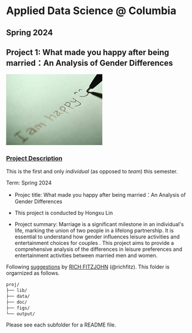 # Applied Data Science @ Columbia
## Spring 2024
## Project 1: What made you happy after being married：An Analysis of Gender Differences

![image](figs/title.jpeg)

### [Project Description](doc/Proj1_desc.md)
This is the first and only *individual* (as opposed to *team*) this semester. 

Term: Spring 2024

+ Projec title: What made you happy after being married：An Analysis of Gender Differences
+ This project is conducted by Hongxu Lin

+ Project summary: Marriage is a significant milestone in an individual's life, marking the union of two people in a lifelong partnership. It is essential to understand how gender influences leisure activities and entertainment choices for couples . This project aims to provide a comprehensive analysis of the differences in leisure preferences and entertainment activities between married men and women.

Following [suggestions](http://nicercode.github.io/blog/2013-04-05-projects/) by [RICH FITZJOHN](http://nicercode.github.io/about/#Team) (@richfitz). This folder is orgarnized as follows.

```
proj/
├── lib/
├── data/
├── doc/
├── figs/
└── output/
```

Please see each subfolder for a README file.
